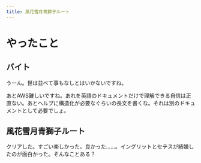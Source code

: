 ```yaml
---
title: 風花雪月青獅子ルート
---
```


# やったこと

## バイト

うーん。世は並べて事もなしとはいかないですね。

あとAWS難しいですね。あれを英語のドキュメントだけで理解できる自信は正直ない。あとヘルプに構造化が必要なぐらいの長文を書くな。それは別のドキュメントとして必要でしょ。

## 風花雪月青獅子ルート

クリアした。すごい楽しかった。良かった……。イングリットとセテスが結婚したのが面白かった。そんなことある？